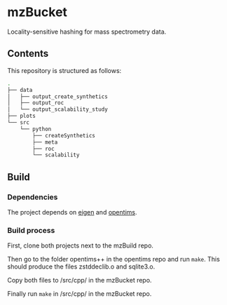 # mzBucket
Locality-sensitive hashing for mass spectrometry data.

## Contents
This repository is structured as follows:
``` bash
.
├── data
│   ├── output_create_synthetics
│   ├── output_roc
│   └── output_scalability_study
├── plots
└── src
    └── python
        ├── createSynthetics
        ├── meta
        ├── roc
        └── scalability
```
## Build


### Dependencies
The project depends on [eigen](https://gitlab.com/libeigen/eigen) and [opentims](https://github.com/michalsta/opentims).
### Build process
First, clone both projects next to the mzBuild repo.

Then go to the folder opentims++ in the opentims repo and run `make`. This should produce the files zstddeclib.o and sqlite3.o.

Copy both files to /src/cpp/ in the mzBucket repo.

Finally run `make` in  /src/cpp/ in the mzBucket repo.
